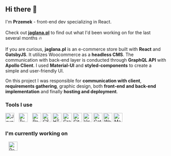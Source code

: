 ## Hi there 👋
I'm <b>Przemek</b> - front-end dev specializing in React.</br></br> Check out <a href="https://jaglana.pl" target="_blank"><b>jaglana.pl</b></a> to find out what I'd been working on for the last several months 🔥</br></br>
If you are curious, <b>jaglana.pl</b> is an e-commerce store built with <b>React</b> and <b>GatsbyJS</b>. It utilizes Woocommerce as a <b>headless CMS</b>. The communication with back-end layer is conducted through <b>GraphQL API</b> with <b>Apollo Client</b>. I used <b>Material-UI</b> and <b>styled-components</b> to create a simple and user-friendly UI.</br>

On this project I was responsible for <b>communication with client</b>, <b>requirements gathering</b>, graphic design, both <b>front-end and back-end implementation</b> and finally <b>hosting and deployment</b>.

### Tools I use
<a href="https://developer.mozilla.org/en-US/docs/Web/JavaScript" title="JavaScript"><img src="https://github.com/tomchen/stack-icons/blob/master/logos/javascript.svg" alt="JavaScript" width="28px" height="28px"></a>
<a href="https://www.typescriptlang.org/" title="Typescript"  style="margin: 10px;"><img src="https://github.com/tomchen/stack-icons/blob/master/logos/typescript-icon.svg" alt="Typescript" width="28px" height="28px"></a>
<a href="https://reactjs.org/" title="React"><img src="https://github.com/tomchen/stack-icons/blob/master/logos/react.svg" alt="React" width="28px" height="28px"></a>
<a href="https://www.w3.org/TR/CSS/" title="CSS3"><img src="https://github.com/tomchen/stack-icons/blob/master/logos/css-3.svg" alt="CSS3" width="28px" height="28px"></a>
<a href="https://www.w3.org/TR/html5/" title="HTML5"><img src="https://github.com/tomchen/stack-icons/blob/master/logos/html-5.svg" alt="HTML5" width="28px" height="28px"></a>
<a href="https://graphql.org/" title="GraphQL"><img src="https://github.com/tomchen/stack-icons/blob/master/logos/graphql.svg" alt="GraphQL" width="28px" height="28px"></a>
<a href="https://git-scm.com/" title="Git"><img src="https://github.com/tomchen/stack-icons/blob/master/logos/git-icon.svg" alt="Git" width="28px" height="28px"></a>
<a href="https://code.visualstudio.com/" title="Visual Studio Code"><img src="https://github.com/tomchen/stack-icons/blob/master/logos/visual-studio-code.svg" alt="Visual Studio Code" width="28px" height="28px"></a>
<a href="https://www.gatsbyjs.org/" title="Gatsby"><img src="https://github.com/tomchen/stack-icons/blob/master/logos/gatsby.svg" alt="Gatsby" width="28px" height="28px"></a>
<a href="https://wordpress.org/" title="WordPress"><img src="https://github.com/tomchen/stack-icons/blob/master/logos/wordpress-icon.svg" alt="WordPress" width="28px" height="28px"></a>
<a href="https://material-ui.com/" title="Material UI"><img src="https://github.com/tomchen/stack-icons/blob/master/logos/material-ui.svg" alt="Material UI" width="28px" height="28px"></a>

### I'm currently working on
<a href="https://redux.js.org/" title="Redux"  style="margin: 10px;"><img src="https://github.com/tomchen/stack-icons/blob/master/logos/redux.svg" alt="Redux" width="28px" height="28px"></a>

<!-- 
**pwielgosik/pwielgosik** is a ✨ _special_ ✨ repository because its `README.md` (this file) appears on your GitHub profile.

Here are some ideas to get you started:

- 🔭 I’m currently working on ...
- 🌱 I’m currently learning ...
- 👯 I’m looking to collaborate on ...
- 🤔 I’m looking for help with ...
- 💬 Ask me about ...
- 📫 How to reach me: ...
- 😄 Pronouns: ...
- ⚡ Fun fact: ...
-->
